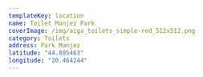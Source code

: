 ```yaml
---
templateKey: location
name: Toilet Manjez Park
coverImage: /img/aiga_toilets_simple-red_512x512.png
category: Toilets
address: Park Manjez
latitude: "44.805463"
longitude: "20.464244"
---
```


